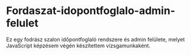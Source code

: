 # Fordaszat-idopontfoglalo-admin-felulet
Ez egy fodrász szalon időpontfoglaló rendszere és admin felülete, melyet JavaScript képzésem végén készítettem vizsgamunkaként.
